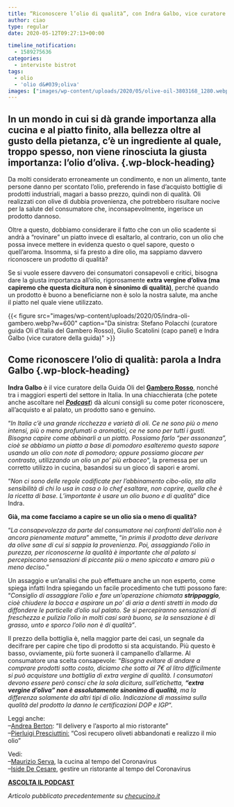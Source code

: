 ```yaml
---
title: “Riconoscere l’olio di qualità”, con Indra Galbo, vice curatore guida Oli del Gambero Rosso
author: ciao
type: regular
date: 2020-05-12T09:27:13+00:00

timeline_notification:
  - 1589275636
categories:
  - interviste bistrot
tags:
  - olio
  - 'olio d&#039;oliva'
images: ["images/wp-content/uploads/2020/05/olive-oil-3803168_1280.webp"]
---
```

## In un mondo in cui si dà grande importanza alla cucina e al piatto finito, alla bellezza oltre al gusto della pietanza, c’è un ingrediente al quale, troppo spesso, non viene rinosciuta la giusta importanza: l’olio d’oliva.  {.wp-block-heading}

Da molti considerato erroneamente un condimento, e non un alimento, tante persone danno per scontato l&#8217;olio, preferendo in fase d&#8217;acquisto bottiglie di prodotti industriali, magari a basso prezzo, quindi non di qualità. Oli realizzati con olive di dubbia provenienza, che potrebbero risultare nocive per la salute del consumatore che, inconsapevolmente, ingerisce un prodotto dannoso. 

Oltre a questo, dobbiamo considerare il fatto che con un olio scadente si andrà a &#8220;rovinare&#8221; un piatto invece di esaltarlo, al contrario, con un olio che possa invece mettere in evidenza questo o quel sapore, questo o quell&#8217;aroma. Insomma, si fa presto a dire olio, ma sappiamo davvero riconoscere un prodotto di qualità?

Se si vuole essere davvero dei consumatori consapevoli e critici, bisogna dare la giusta importanza all’olio, rigorosamente&nbsp;**extra vergine d’oliva (ma capiremo che questa dicitura non è sinonimo di qualità)**, perché quando un prodotto è buono a beneficiarne non è solo la nostra salute, ma anche il&nbsp;piatto&nbsp;nel quale viene utilizzato.


{{< figure src="images/wp-content/uploads/2020/05/indra-oli-gambero.webp?w=600" caption="Da sinistra: Stefano Polacchi (curatore guida Oli d’Italia del Gambero Rosso), Giulio Scatolini (capo panel) e Indra Galbo (vice curatore della guida)" >}}


## Come riconoscere l&#8217;olio di qualità: parola a Indra Galbo {.wp-block-heading}

**Indra Galbo** è il vice curatore della Guida Oli del&nbsp;<a rel="noreferrer noopener" href="https://www.gamberorosso.it/" target="_blank"><strong>Gambero Rosso</strong></a>, nonché tra i maggiori esperti del settore in Italia. In una chiacchierata (che potete anche ascoltare nel <a href="https://apple.co/352xcOm" target="_blank" rel="noreferrer noopener"><em><strong>Podcast</strong></em></a>) dà alcuni consigli su come poter riconoscere, all&#8217;acquisto e al palato, un prodotto sano e genuino.

&#8220;_In Italia c&#8217;è una grande ricchezza e varietà di oli. Ce ne sono più o meno intensi, più o meno profumati o aromatici, ce ne sono per tutti i gusti. Bisogna capire come abbinarli a un piatto. Possiamo farlo &#8220;per assonanza&#8221;, cioè se abbiamo un piatto a base di pomodoro esalteremo questo sapore usando un olio con note di pomodoro; oppure possiamo giocare per contrasto, utilizzando un olio un po&#8217; più erbaceo_&#8220;, la premessa per un corretto utilizzo in cucina, basandosi su un gioco di sapori e aromi.

&#8220;_Non ci sono delle regole codificate per l&#8217;abbinamento cibo-olio, sta alla sensibilità di chi lo usa in casa o lo chef esaltare, non coprire, quella che è la ricetta di base. L&#8217;importante è usare un olio buono e di qualità_&#8221; dice Indra.

**Già, ma come facciamo a capire se un olio sia o meno di qualità?&nbsp;**

&#8220;_La consapevolezza da parte del consumatore nei confronti dell&#8217;olio non è ancora pienamente matura_&#8221; ammette, &#8220;_in primis il prodotto deve derivare da olive sane di cui si sappia la provenienza_.&nbsp;_Poi, assaggiando l&#8217;olio in purezza, per riconoscerne la qualità è importante che al palato si percepiscano sensazioni di piccante più o meno spiccato e amaro più o meno deciso_.&#8221;

Un assaggio e un&#8217;analisi che può effettuare anche un non esperto, come spiega infatti Indra spiegando un facile procedimento che tutti possono fare: &#8220;_Consiglio di assaggiare l&#8217;olio e fare un&#8217;operazione chiamata&nbsp;**strippaggio**, cioè chiudere la bocca e aspirare un po&#8217; di aria a denti stretti in modo da diffondere le particelle d&#8217;olio sul palato. Se si percepiranno sensazioni di freschezza e pulizia l&#8217;olio in molti casi sarà buono, se la sensazione è di grasso, unto e sporco l&#8217;olio non è di qualità&#8221;_.

Il prezzo della bottiglia è, nella maggior parte dei casi, un segnale da decifrare per capire che tipo di prodotto si sta acquistando. Più questo è basso, ovviamente, più forte suonerà il campanello d&#8217;allarme. Al consumatore una scelta consapevole: &#8220;_Bisogna evitare di andare a comprare prodotti sotto costo, diciamo che sotto ai 7€ al litro difficilmente si può acquistare una bottiglia di extra vergine di qualità._&nbsp;_I consumatori devono essere però consci che la sola dicitura, sull&#8217;etichetta,&nbsp;**&#8220;extra vergine d&#8217;oliva&#8221; non è assolutamente sinonimo di qualità**, ma la differenza solamente da altri tipi di olio. Indicazione di massima sulla qualità del prodotto la danno le certificazioni DOP e IGP_&#8220;.

Leggi anche:  
&#8211;<a rel="noreferrer noopener" href="https://aleepepe.com/2020/05/06/andrea-berton-intervista/" target="_blank">Andrea Berton</a>: &#8220;Il delivery e l&#8217;asporto al mio ristorante&#8221;  
&#8211;<a rel="noreferrer noopener" href="https://aleepepe.com/2019/11/18/valorizzazione-del-territorio-e-olio-di-qualita-parola-di-pierluigi-presciuttini/" target="_blank">Pierluigi Presciuttini:</a> &#8220;Così recupero oliveti abbandonati e realizzo il mio olio&#8221;

Vedi:  
&#8211;<a rel="noreferrer noopener" href="https://aleepepe.com/2020/05/04/intervista-maurizio-serva/" target="_blank">Maurizio Serva</a>, la cucina al tempo del Coronavirus  
&#8211;<a rel="noreferrer noopener" href="https://aleepepe.com/2020/04/19/intervista-iside-de-cesare/" target="_blank">Iside De Cesare</a>, gestire un ristorante al tempo del Coronavirus

<p class="has-text-align-center">
  <strong><a rel="noreferrer noopener" href="https://apple.co/352xcOm" target="_blank">ASCOLTA IL PODCAST</a></strong>
</p>

_Articolo pubblicato precedentemente su <a rel="noreferrer noopener" href="https://www.checucino.it/" target="_blank">checucino.it</a>_